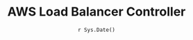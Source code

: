 ---
title: "AWS Load Balancer Controller"
date: "`r Sys.Date()`"
weight: 3
chapter: false
pre: "<b> 3. </b>"
---